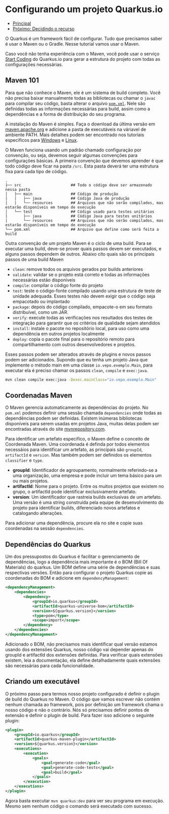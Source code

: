 # Configurando um projeto Quarkus.io

* [Principal](./README.md)
* [Próximo: Decidindo o recurso](./caso-de-uso-01-decidindo-o-recurso.md)

O Quarkus é um framework fácil de configurar. Tudo que precisamos saber é usar o Maven ou o Gradle. Nesse tutorial vamos usar o Maven.

Caso você não tenha experiência com o Maven, você pode usar o serviço [Start Coding](https://code.quarkus.io/) do Quarkus.io para gerar a estrutura do projeto com todas as configurações necessárias.

## Maven 101

Para que não conhece o Maven, ele é um sistema de build completo. Você não precisa baixar manualmente todas as bibliotecas ou chamar o `javac` para compilar seu código, basta alterar o arquivo [`pom.xml`](./pom.xml). Nele são definidas todas as informações necessárias para build, assim como a dependências e a forma de distribuição do seu programa. 

A instalação do Maven é simples. Faça o download da última versão em [maven.apache.org](https://maven.apache.org/) e adicione a pasta de executáveis na váriavel de ambiente PATH. Mais detalhes podem ser encontrado nos tutoriais especificos para [Windows](./tutoriais/01-como-instalar-maven-windows.md) e [Linux](./tutoriais/01-como-instalar-maven-linux.md).

O Maven funciona usando um padrão chamado configuração por convenção, ou seja, devemos seguir algumas convenções para configurações básicas. A primeira convenção que devemos aprender é que todo código deve ficar na pasta `/src`. Esta pasta deverá ter uma estrutura fixa para cada tipo de código. 

```
.
├── src                      ## Todo o código deve ser armazenado nessa pasta
│   ├── main                 ## Código de produção
|   |   ├── java             ## Código Java de produção
|   |   └── resources        ## Arquivos que não serão compilados, mas estarão disponíveis em tempo de execução
│   └── test                 ## Código usado para testes unitários
|       ├── java             ## Código Java para testes unitários
|       └── resources        ## Arquivos que não serão compilados, mas estarão disponíveis em tempo de execução
└── pom.xml                  ## Arquivo que define como será feita a build
```

Outra convenção de um projeto Maven é o ciclo de uma build. Para se executar uma build, deve-se prover quais passos devem ser executados, e alguns passos dependem de outros. Abaixo cito quais são os principais passos de uma build Maven

* `clean`: remove todos os arquivos gerados por builds anteriores
* `validate`: validar se o projeto está correto e todas as informações necessárias estão disponíveis
* `compile`: compilar o código fonte do projeto
* `test`: teste o código-fonte compilado usando uma estrutura de teste de unidade adequada. Esses testes não devem exigir que o código seja empacotado ou implantado
* `package`: depois do código compilado, empacote-o em seu formato distribuível, como um JAR.
* `verify`: execute todas as verificações nos resultados dos testes de integração para garantir que os critérios de qualidade sejam atendidos
* `install`: instale o pacote no repositório local, para uso como uma dependência em outros projetos localmente
* `deploy`: copia o pacote final para o repositório remoto para compartilhamento com outros desenvolvedores e projetos.


Esses passos podem ser alterados através de plugins e novos passos podem ser adicionados. Supondo que eu tenha um projeto Java que implemente o método main em uma classe `io.vepo.exemplo.Main`, para executar ela é preciso chamar os passos `clean`, `compile` e `exec:java`.

```bash
mvn clean compile exec:java -Dexec.mainClass="io.vepo.exemplo.Main"
```

## Coordenadas Maven

O Maven gerencia automaticamente as dependências do projeto. No `pom.xml` podemos definir uma sessão chamada `dependencies` onde todas as dependências podem ser definidas. Existem inúmeras bibliotecas disponíveis para serem usadas em projetos Java, muitas delas podem ser encontradas através do site [mvnrepository.com](https://mvnrepository.com/).

Para identificar um artefato especifico, o Maven define o conceito de Coordenada Maven. Uma coordenada é definda por todos elementos necessáios para identificar um artefato, as principais são `groupId`, `artifactId` e `version`. Mas também podem ser definidos os elementos `classifier` e `type`.
* **groupId**: Identificador de agroupamento, normalmente referindo-se a uma organização, uma empresa e pode incluir um tema básico para um ou mais projetos. 
* **artifactId**: Nome para o projeto. Entre os muitos projetos que existem no grupo, o artifactId pode identificar exclusivamente  artefato. 
* **version**: Um identificador que rastreia builds exclusivas de um artefato. Uma versão é uma string construída pela equipe de desenvolvimento do projeto para identificar builds, diferenciado novos artefatos e catalogando alterações.

Para adicionar uma dependência, procure ela no site e copie suas coordenadas na sessão `dependencies`.

## Dependências do Quarkus

Um dos pressupostos do Quarkus é facilitar o gerenciamento de dependências, logo a dependência mais importante é o BOM (Bill Of Materials) do quarkus. Um BOM define uma série de dependências e suas respectivas versões. Então para configurar o projeto Quarkus copie as coordenadas do BOM e adicione em `dependencyManagement`:

```xml
<dependencyManagement>
    <dependencies>
        <dependency>
            <groupId>io.quarkus</groupId>
            <artifactId>quarkus-universe-bom</artifactId>
            <version>${quarkus.version}</version>
            <type>pom</type>
            <scope>import</scope>
        </dependency>
    </dependencies>
</dependencyManagement>
```

Adicionado o BOM, não precisamos mais identificar qual versão estamos usando dos extensões Quarkus, nosso código vai depender apenas do groupId e artifactId dos extensões definidas. Para verificar quais extensões existem, leia a documentação, ela define detalhadamente quais extensões são necessárias para cada funcionalidade.

## Criando um executável

O próximo passo para termos nosso projeto configurado é definir o plugin de build do Quarkus no Maven. O código que vamos escrever não contém nenhum chamada ao framework, pois por definição um framework chama o nosso código e não o contrário. Nós só precisamos definir pontos de extensão e definir o plugin de build. Para fazer isso adicione o seguinte plugin:

```xml
<plugin>
    <groupId>io.quarkus</groupId>
    <artifactId>quarkus-maven-plugin</artifactId>
    <version>${quarkus.version}</version>
    <executions>
        <execution>
            <goals>
                <goal>generate-code</goal>
                <goal>generate-code-tests</goal>
                <goal>build</goal>
            </goals>
        </execution>
    </executions>
</plugin>
```

Agora basta executar `mvn quarkus:dev` para ver seu programa em execução. Mesmo sem nenhum código o comando será executado com sucesso.